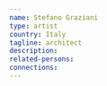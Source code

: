 ```yaml
---
name: Stefano Graziani
type: artist
country: Italy
tagline: architect
description:
related-persons:
connections:
---
```

